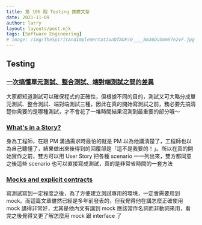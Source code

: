 ```yaml
---
title: 第 106 期 Testing 推薦文章
date: 2021-11-09
author: larry
layout: layouts/post.njk
tags: [Software Engineering]
# image: /img/TheSpiritAndImplementationOfAOP/0____Bm36Dv5mm97e2vF.jpg
---
```


## Testing
<!-- summary -->
### [一次搞懂單元測試、整合測試、端對端測試之間的差異](https://blog.miniasp.com/post/2019/02/18/Unit-testing-Integration-testing-e2e-testing)

大家都知道測試可以確保程式的正確性，但根據不同的目的，測試又可大略分成單元測試、整合測試、端對端測試三種，因此在真的開始寫測試之前，務必要先搞清楚你需要的是哪種測試，才不會花了一堆時間結果沒測到最重要的部分哦～
<!-- summary -->
### [What's in a Story?](https://dannorth.net/whats-in-a-story/)

身為工程師，在跟 PM 溝通需求時最怕的就是 PM 以為他講清楚了，工程師也以為自己聽懂了，結果做出來後得到的回覆卻是「這不是我要的！」。所以在真的開始實作之前，雙方可以用 User Story 把各種 scenario 一一列出來，雙方都同意之後這些 scenario 也可以直接寫成測試，真的是非常省時間的一套方法

### [Mocks and explicit contracts](http://blog.plataformatec.com.br/2015/10/mocks-and-explicit-contracts/)

寫測試寫到一定程度之後，為了方便建立測試專用的環境，一定會需要用到 mock。而這篇文章雖然已經是多年前發表的，但我覺得他在講怎麼正確使用 mock 講得非常好，尤其是他內文有講到 mock 應該當作名詞而非動詞來用，看完之後覺得又更了解怎麼用 mock 跟 interface 了
